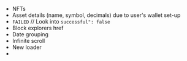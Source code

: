 - NFTs
- Asset details (name, symbol, decimals) due to user's wallet set-up
- `FAILED` // Look into `successful": false`
- Block explorers href
- Date grouping
- Infinite scroll
- New loader
-
